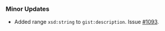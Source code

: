 ### Minor Updates

- Added range `xsd:string` to `gist:description`. Issue [#1093](https://github.com/semanticarts/gist/issues/1093).
